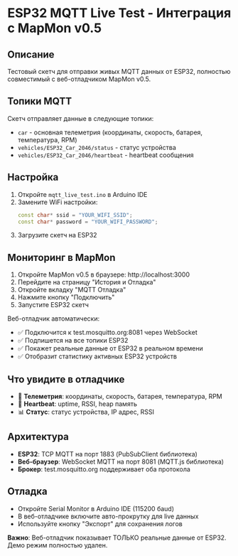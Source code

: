 # ESP32 MQTT Live Test - Интеграция с MapMon v0.5

## Описание
Тестовый скетч для отправки живых MQTT данных от ESP32, полностью совместимый с веб-отладчиком MapMon v0.5.

## Топики MQTT
Скетч отправляет данные в следующие топики:
- `car` - основная телеметрия (координаты, скорость, батарея, температура, RPM)
- `vehicles/ESP32_Car_2046/status` - статус устройства 
- `vehicles/ESP32_Car_2046/heartbeat` - heartbeat сообщения

## Настройка
1. Откройте `mqtt_live_test.ino` в Arduino IDE
2. Замените WiFi настройки:
   ```cpp
   const char* ssid = "YOUR_WIFI_SSID";
   const char* password = "YOUR_WIFI_PASSWORD";
   ```
3. Загрузите скетч на ESP32

## Мониторинг в MapMon
1. Откройте MapMon v0.5 в браузере: http://localhost:3000
2. Перейдите на страницу "История и Отладка" 
3. Откройте вкладку "MQTT Отладка"
4. Нажмите кнопку "Подключить"
5. Запустите ESP32 скетч

Веб-отладчик автоматически:
- ✅ Подключится к test.mosquitto.org:8081 через WebSocket
- ✅ Подпишется на все топики ESP32 
- ✅ Покажет реальные данные от ESP32 в реальном времени
- ✅ Отобразит статистику активных ESP32 устройств

## Что увидите в отладчике
- 📍 **Телеметрия**: координаты, скорость, батарея, температура, RPM
- 💓 **Heartbeat**: uptime, RSSI, heap память
- 📊 **Статус**: статус устройства, IP адрес, RSSI

## Архитектура
- **ESP32**: TCP MQTT на порт 1883 (PubSubClient библиотека)
- **Веб-браузер**: WebSocket MQTT на порт 8081 (MQTT.js библиотека)
- **Брокер**: test.mosquitto.org поддерживает оба протокола

## Отладка
- Откройте Serial Monitor в Arduino IDE (115200 бaud)
- В веб-отладчике включите авто-прокрутку для live данных
- Используйте кнопку "Экспорт" для сохранения логов

**Важно**: Веб-отладчик показывает ТОЛЬКО реальные данные от ESP32. Демо режим полностью удален.